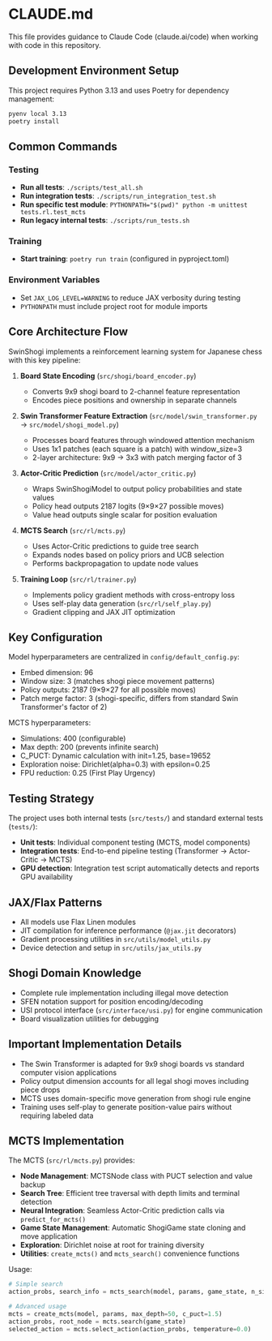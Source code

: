 # CLAUDE.md

This file provides guidance to Claude Code (claude.ai/code) when working with code in this repository.

## Development Environment Setup

This project requires Python 3.13 and uses Poetry for dependency management:

```bash
pyenv local 3.13
poetry install
```

## Common Commands

### Testing
- **Run all tests**: `./scripts/test_all.sh`
- **Run integration tests**: `./scripts/run_integration_test.sh` 
- **Run specific test module**: `PYTHONPATH="$(pwd)" python -m unittest tests.rl.test_mcts`
- **Run legacy internal tests**: `./scripts/run_tests.sh`

### Training
- **Start training**: `poetry run train` (configured in pyproject.toml)

### Environment Variables
- Set `JAX_LOG_LEVEL=WARNING` to reduce JAX verbosity during testing
- `PYTHONPATH` must include project root for module imports

## Core Architecture Flow

SwinShogi implements a reinforcement learning system for Japanese chess with this key pipeline:

1. **Board State Encoding** (`src/shogi/board_encoder.py`)
   - Converts 9x9 shogi board to 2-channel feature representation
   - Encodes piece positions and ownership in separate channels

2. **Swin Transformer Feature Extraction** (`src/model/swin_transformer.py` → `src/model/shogi_model.py`)
   - Processes board features through windowed attention mechanism
   - Uses 1x1 patches (each square is a patch) with window_size=3
   - 2-layer architecture: 9x9 → 3x3 with patch merging factor of 3

3. **Actor-Critic Prediction** (`src/model/actor_critic.py`)
   - Wraps SwinShogiModel to output policy probabilities and state values
   - Policy head outputs 2187 logits (9×9×27 possible moves)
   - Value head outputs single scalar for position evaluation

4. **MCTS Search** (`src/rl/mcts.py`)
   - Uses Actor-Critic predictions to guide tree search
   - Expands nodes based on policy priors and UCB selection
   - Performs backpropagation to update node values

5. **Training Loop** (`src/rl/trainer.py`)
   - Implements policy gradient methods with cross-entropy loss
   - Uses self-play data generation (`src/rl/self_play.py`)
   - Gradient clipping and JAX JIT optimization

## Key Configuration

Model hyperparameters are centralized in `config/default_config.py`:
- Embed dimension: 96
- Window size: 3 (matches shogi piece movement patterns)
- Policy outputs: 2187 (9×9×27 for all possible moves)
- Patch merge factor: 3 (shogi-specific, differs from standard Swin Transformer's factor of 2)

MCTS hyperparameters:
- Simulations: 400 (configurable)
- Max depth: 200 (prevents infinite search)
- C_PUCT: Dynamic calculation with init=1.25, base=19652
- Exploration noise: Dirichlet(alpha=0.3) with epsilon=0.25
- FPU reduction: 0.25 (First Play Urgency)

## Testing Strategy

The project uses both internal tests (`src/tests/`) and standard external tests (`tests/`):
- **Unit tests**: Individual component testing (MCTS, model components)
- **Integration tests**: End-to-end pipeline testing (Transformer → Actor-Critic → MCTS)
- **GPU detection**: Integration test script automatically detects and reports GPU availability

## JAX/Flax Patterns

- All models use Flax Linen modules
- JIT compilation for inference performance (`@jax.jit` decorators)
- Gradient processing utilities in `src/utils/model_utils.py`
- Device detection and setup in `src/utils/jax_utils.py`

## Shogi Domain Knowledge

- Complete rule implementation including illegal move detection
- SFEN notation support for position encoding/decoding
- USI protocol interface (`src/interface/usi.py`) for engine communication
- Board visualization utilities for debugging

## Important Implementation Details

- The Swin Transformer is adapted for 9x9 shogi boards vs standard computer vision applications
- Policy output dimension accounts for all legal shogi moves including piece drops
- MCTS uses domain-specific move generation from shogi rule engine
- Training uses self-play to generate position-value pairs without requiring labeled data

## MCTS Implementation

The MCTS (`src/rl/mcts.py`) provides:
- **Node Management**: MCTSNode class with PUCT selection and value backup
- **Search Tree**: Efficient tree traversal with depth limits and terminal detection
- **Neural Integration**: Seamless Actor-Critic prediction calls via `predict_for_mcts()`
- **Game State Management**: Automatic ShogiGame state cloning and move application
- **Exploration**: Dirichlet noise at root for training diversity
- **Utilities**: `create_mcts()` and `mcts_search()` convenience functions

Usage:
```python
# Simple search
action_probs, search_info = mcts_search(model, params, game_state, n_simulations=100)

# Advanced usage
mcts = create_mcts(model, params, max_depth=50, c_puct=1.5)
action_probs, root_node = mcts.search(game_state)
selected_action = mcts.select_action(action_probs, temperature=0.0)
```